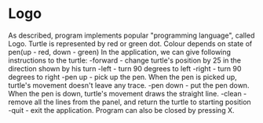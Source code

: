 # Logo
As described, program implements popular "programming language", called Logo.
Turtle is represented by red or green dot. Colour depends on state of pen(up - red, down - green)
In the application, we can give following instructions to the turtle:
-forward - change turtle's position by 25 in the direction shown by his turn
-left - turn 90 degrees to left
-right - turn 90 degrees to right
-pen up - pick up the pen. When the pen is picked up, turtle's movement doesn't leave any trace.
-pen down - put the pen down. When the pen is down, turtle's movement draws the straight line.
-clean - remove all the lines from the panel, and return the turtle to starting position
-quit - exit the application. Program can also be closed by pressing X.
